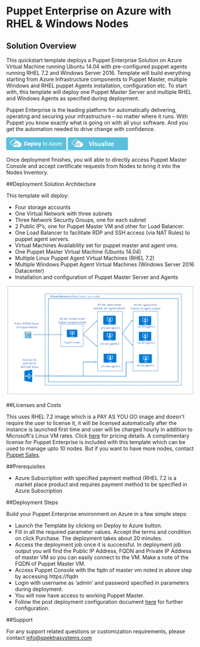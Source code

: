 # Puppet Enterprise on Azure with RHEL & Windows Nodes 
## Solution Overview 
This quickstart template deploys a Puppet Enterprise Solution on Azure Virtual Machine running Ubuntu 14.04 with pre-configured puppet agents running RHEL 7.2 and Windows Server 2016. Template will build everything starting from Azure Infrastructure components to Puppet Master, multiple Windows and RHEL puppet Agents installation, configuration etc. 
To start with, this template will deploy one Puppet Master Server and multiple RHEL and Windows Agents as specified during deployment.

Puppet Enterprise is the leading platform for automatically delivering, operating and securing your infrastructure – no matter where it runs. With Puppet you know exactly what is going on with all your software. And you get the automation needed to drive change with confidence. 

<a href="https://portal.azure.com/#create/Microsoft.Template/uri/https%3A%2F%2Fraw.githubusercontent.com%2FAzure%2Fazure-quickstart-templates%2Fmaster%2Fpuppet-enterprise-rhel-win%2Fazuredeploy.json" target="_blank">
<img src="https://raw.githubusercontent.com/Azure/azure-quickstart-templates/master/1-CONTRIBUTION-GUIDE/images/deploytoazure.png"/>
</a>
<a href="http://armviz.io/#/?load=https%3A%2F%2Fraw.githubusercontent.com%2FAzure%2Fazure-quickstart-templates%2Fmaster%2Fpuppet-enterprise-rhel-win%2Fazuredeploy.json" target="_blank">
<img src="https://raw.githubusercontent.com/Azure/azure-quickstart-templates/master/1-CONTRIBUTION-GUIDE/images/visualizebutton.png"/>
</a> 


Once deployment finishes, you will able to directly access Puppet Master Console and accept certificate requests from Nodes to bring it into the Nodes Inventory. 

##Deployment Solution Architecture 

This template will deploy: 

- Four storage accounts 
-	One Virtual Network with three subnets
-	Three Network Security Groups, one for each subnet
-	2 Public IP’s, one for Puppet Master VM and other for Load Balancer.
-   One Load Balancer to facilitate RDP and SSH access (via NAT Rules) to puppet agent servers.
-	Virtual Machines Availability set for puppet master and agent vms.
-	One Puppet Master Virtual Machine (Ubuntu 14.04)
-	Multiple Linux Puppet Agent Virtual Machines (RHEL 7.2)
-	Multiple Windows Puppet Agent Virtual Machines (Windows Server 2016 Datacenter)
-	Installation and configuration of Puppet Master Server and Agents


![Deployment Solution Architecture](https://raw.githubusercontent.com/Azure/azure-quickstart-templates/master/puppet-enterprise-rhel-win/images/puppet-enterprise-architecture.png?raw=true)

##Licenses and Costs 

This uses RHEL 7.2 image which is a PAY AS YOU GO image and doesn't require the user to license it, it will be licensed automatically after the instance is launched first time and user will be charged hourly in addition to Microsoft's Linux VM rates.  Click [here](https://azure.microsoft.com/en-gb/pricing/details/virtual-machines/linux/#red-hat) for pricing details.
A complimentary license for Puppet Enterprise is included with this template which can be used to manage upto 10 nodes. But if you want to have more nodes, contact [Puppet Sales](https://puppet.com/company/contact-sales?ccn=product-puppet_enterprise&cid=701G0000000FblQ&ls=puppet-enterprise).

##Prerequisites 

- Azure Subscription with specified payment method (RHEL 7.2 is a market place product and requires payment method to be specified in Azure Subscription


##Deployment Steps  

Build your Puppet Enterprise environment on Azure in a few simple steps:  
- Launch the Template by clicking on Deploy to Azure button.  
- Fill in all the required parameter values. Accept the terms and condition on click Purchase. The deployment takes about 20 minutes. 
- Access the deployment job once it is successful. In deployment job output you will find the Public IP Address, FQDN and Private IP Address of master VM so you can easily connect to the VM. Make a note of the FQDN of Puppet Master VM.
- Access Puppet Console with the fqdn of master vm noted in above step by accessing https://fqdn
- Login with username as ‘admin’ and password specified in parameters during deployment. 
- You will now have access to working Puppet Master. 
- Follow the post deployment configuration document [here](https://raw.githubusercontent.com/Azure/azure-quickstart-templates/master/puppet-enterprise-rhel-win/images/puppet-post-deployment-guide.pdf) for further configuration. 

##Support 

For any support related questions or customization requirements, please contact info@spektrasystems.com
